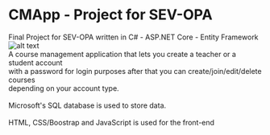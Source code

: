 # CMApp - Project for SEV-OPA
Final Project for SEV-OPA written in C# - ASP.NET Core - Entity Framework\
![alt text](https://i.imgur.com/2e4U2aF.png)\
A course management application that lets you create a teacher or a student account\
with a password for login purposes after that you can create/join/edit/delete courses\
depending on your account type.\
\
Microsoft's SQL database is used to store data.\
\
HTML, CSS/Boostrap and JavaScript is used for the front-end
